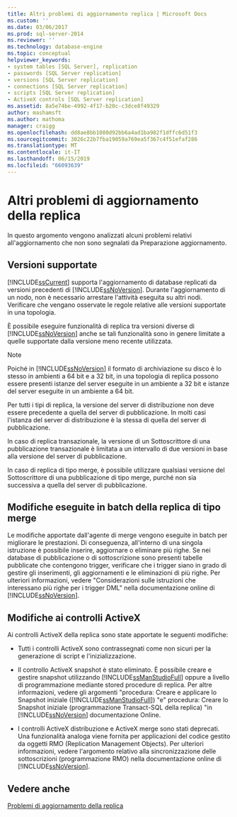 ```yaml
---
title: Altri problemi di aggiornamento replica | Microsoft Docs
ms.custom: ''
ms.date: 03/06/2017
ms.prod: sql-server-2014
ms.reviewer: ''
ms.technology: database-engine
ms.topic: conceptual
helpviewer_keywords:
- system tables [SQL Server], replication
- passwords [SQL Server replication]
- versions [SQL Server replication]
- connections [SQL Server replication]
- scripts [SQL Server replication]
- ActiveX controls [SQL Server replication]
ms.assetid: 8a5e74be-4992-4f17-b20c-c3dce8f49329
author: mashamsft
ms.author: mathoma
manager: craigg
ms.openlocfilehash: dd8ae8bb1080d92bb6a4ad1ba982f1dffc6d51f3
ms.sourcegitcommit: 3026c22b7fba19059a769ea5f367c4f51efaf286
ms.translationtype: MT
ms.contentlocale: it-IT
ms.lasthandoff: 06/15/2019
ms.locfileid: "66093639"
---
```

# <a name="other-replication-upgrade-issues"></a>Altri problemi di aggiornamento della replica
  In questo argomento vengono analizzati alcuni problemi relativi all'aggiornamento che non sono segnalati da Preparazione aggiornamento.  
  
## <a name="versions-supported"></a>Versioni supportate  
 [!INCLUDE[ssCurrent](../../includes/sscurrent-md.md)] supporta l'aggiornamento di database replicati da versioni precedenti di [!INCLUDE[ssNoVersion](../../includes/ssnoversion-md.md)]. Durante l'aggiornamento di un nodo, non è necessario arrestare l'attività eseguita su altri nodi. Verificare che vengano osservate le regole relative alle versioni supportate in una topologia.  
  
 È possibile eseguire funzionalità di replica tra versioni diverse di [!INCLUDE[ssNoVersion](../../includes/ssnoversion-md.md)] anche se tali funzionalità sono in genere limitate a quelle supportate dalla versione meno recente utilizzata.  
  
> [!NOTE]  
>  Poiché in [!INCLUDE[ssNoVersion](../../includes/ssnoversion-md.md)] il formato di archiviazione su disco è lo stesso in ambienti a 64 bit e a 32 bit, in una topologia di replica possono essere presenti istanze del server eseguite in un ambiente a 32 bit e istanze del server eseguite in un ambiente a 64 bit.  
  
 Per tutti i tipi di replica, la versione del server di distribuzione non deve essere precedente a quella del server di pubblicazione. In molti casi l'istanza del server di distribuzione è la stessa di quella del server di pubblicazione.  
  
 In caso di replica transazionale, la versione di un Sottoscrittore di una pubblicazione transazionale è limitata a un intervallo di due versioni in base alla versione del server di pubblicazione.  
  
 In caso di replica di tipo merge, è possibile utilizzare qualsiasi versione del Sottoscrittore di una pubblicazione di tipo merge, purché non sia successiva a quella del server di pubblicazione.  
  
## <a name="merge-replication-batches-changes"></a>Modifiche eseguite in batch della replica di tipo merge  
 Le modifiche apportate dall'agente di merge vengono eseguite in batch per migliorare le prestazioni. Di conseguenza, all'interno di una singola istruzione è possibile inserire, aggiornare o eliminare più righe. Se nei database di pubblicazione o di sottoscrizione sono presenti tabelle pubblicate che contengono trigger, verificare che i trigger siano in grado di gestire gli inserimenti, gli aggiornamenti e le eliminazioni di più righe. Per ulteriori informazioni, vedere "Considerazioni sulle istruzioni che interessano più righe per i trigger DML" nella documentazione online di [!INCLUDE[ssNoVersion](../../includes/ssnoversion-md.md)].  
  
## <a name="activex-control-changes"></a>Modifiche ai controlli ActiveX  
 Ai controlli ActiveX della replica sono state apportate le seguenti modifiche:  
  
-   Tutti i controlli ActiveX sono contrassegnati come non sicuri per la generazione di script e l'inizializzazione.  
  
-   Il controllo ActiveX snapshot è stato eliminato. È possibile creare e gestire snapshot utilizzando [!INCLUDE[ssManStudioFull](../../includes/ssmanstudiofull-md.md)] oppure a livello di programmazione mediante stored procedure di replica. Per altre informazioni, vedere gli argomenti "procedura: Creare e applicare lo Snapshot iniziale ([!INCLUDE[ssManStudioFull](../../includes/ssmanstudiofull-md.md)]) "e" procedura: Creare lo Snapshot iniziale (programmazione Transact-SQL della replica) "in [!INCLUDE[ssNoVersion](../../includes/ssnoversion-md.md)] documentazione Online.  
  
-   I controlli ActiveX distribuzione e ActiveX merge sono stati deprecati. Una funzionalità analoga viene fornita per applicazioni del codice gestito da oggetti RMO (Replication Management Objects). Per ulteriori informazioni, vedere l'argomento relativo alla sincronizzazione delle sottoscrizioni (programmazione RMO) nella documentazione online di [!INCLUDE[ssNoVersion](../../includes/ssnoversion-md.md)].  
  
## <a name="see-also"></a>Vedere anche  
 [Problemi di aggiornamento della replica](../../../2014/sql-server/install/replication-upgrade-issues.md)  
  
  
